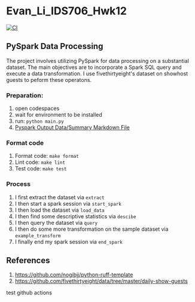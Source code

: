 # Evan_Li_IDS706_Hwk12

[![CI](https://github.com/nogibjj/Jeremy_Tan_IDS706_Week10/actions/workflows/cicd.yml/badge.svg)](https://github.com/nogibjj/Jeremy_Tan_IDS706_Week10/actions/workflows/cicd.yml)

## PySpark Data Processing
The project involves utilizing PySpark for data processing on a substantial dataset. The main objectives are to incorporate a Spark SQL query and execute a data transformation. I use fivethirtyeight's dataset on showhost guests to peform these operatons. 

### Preparation:
1. open codespaces
2. wait for environment to be installed
3. run: `python main.py`
4. [Pyspark Output Data/Summary Markdown File](pyspark_output.md)

### Format code
1. Format code: `make format`
2. Lint code: `make lint`
3. Test code: `make test`

### Process
1. I first extract the dataset via `extract` 
2. I then start a spark session via `start_spark`
3. I then load the dataset via `load_data`
4. I then find some descriptive statistics via `descibe`
5. I then query the dataset via `query`
6. I then do some more transformation on the sample dataset via `example_transform`
7. I finally end my spark session via `end_spark`

## References
1. https://github.com/nogibjj/python-ruff-template
2. https://github.com/fivethirtyeight/data/tree/master/daily-show-guests



test github actions
